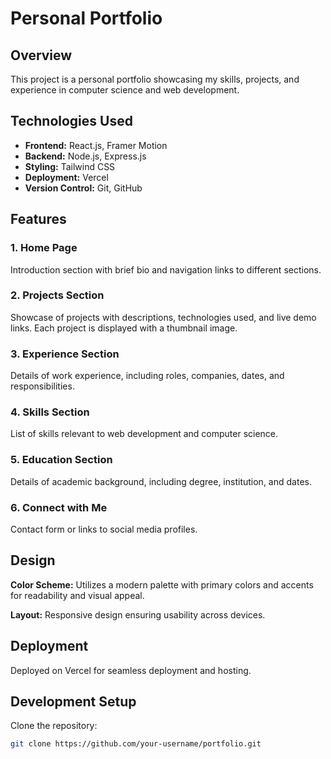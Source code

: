 # Personal Portfolio

## Overview
This project is a personal portfolio showcasing my skills, projects, and experience in computer science and web development.

## Technologies Used
- **Frontend:** React.js, Framer Motion
- **Backend:** Node.js, Express.js
- **Styling:** Tailwind CSS
- **Deployment:** Vercel
- **Version Control:** Git, GitHub

## Features
### 1. Home Page
Introduction section with brief bio and navigation links to different sections.

### 2. Projects Section
Showcase of projects with descriptions, technologies used, and live demo links. Each project is displayed with a thumbnail image.

### 3. Experience Section
Details of work experience, including roles, companies, dates, and responsibilities.

### 4. Skills Section
List of skills relevant to web development and computer science.

### 5. Education Section
Details of academic background, including degree, institution, and dates.

### 6. Connect with Me
Contact form or links to social media profiles.

## Design
**Color Scheme:** Utilizes a modern palette with primary colors and accents for readability and visual appeal.

**Layout:** Responsive design ensuring usability across devices.

## Deployment
Deployed on Vercel for seamless deployment and hosting.

## Development Setup
Clone the repository:
```bash
git clone https://github.com/your-username/portfolio.git
